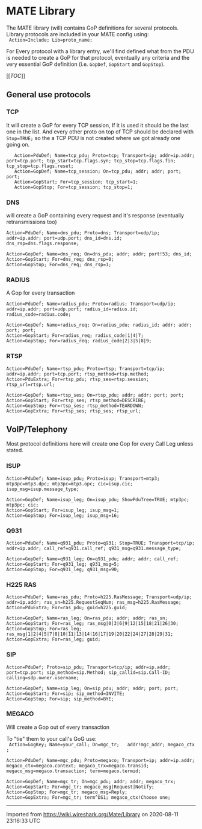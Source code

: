 # MATE Library

The MATE library (will) contains GoP definitions for several protocols. Library protocols are included in your MATE config using: ` Action=Include; Lib=proto_name; `

For Every protocol with a library entry, we'll find defined what from the PDU is needed to create a GoP for that protocol, eventually any criteria and the very essential GoP definition (i.e. `GopDef`, `GopStart` and `GopStop`).

[[_TOC_]]

## General use protocols

### TCP

It will create a GoP for every TCP session, If it is used it should be the last one in the list. And every other proto on top of TCP should be declared with `Stop=TRUE;` so the a TCP PDU is not created where we got already one going on.

``` 
   Action=PduDef; Name=tcp_pdu; Proto=tcp; Transport=ip; addr=ip.addr; port=tcp.port; tcp_start=tcp.flags.syn; tcp_stop=tcp.flags.fin; tcp_stop=tcp.flags.reset;
   Action=GopDef; Name=tcp_session; On=tcp_pdu; addr; addr; port; port;
   Action=GopStart; For=tcp_session; tcp_start=1;
   Action=GopStop; For=tcp_session; tcp_stop=1;
```

### DNS

will create a GoP containing every request and it's response (eventually retransmissions too)

    Action=PduDef; Name=dns_pdu; Proto=dns; Transport=udp/ip; addr=ip.addr; port=udp.port; dns_id=dns.id; dns_rsp=dns.flags.response;
    
    Action=GopDef; Name=dns_req; On=dns_pdu; addr; addr; port!53; dns_id;
    Action=GopStart; For=dns_req; dns_rsp=0;
    Action=GopStop; For=dns_req; dns_rsp=1;

### RADIUS

A Gop for every transaction

    Action=PduDef; Name=radius_pdu; Proto=radius; Transport=udp/ip; addr=ip.addr; port=udp.port; radius_id=radius.id; radius_code=radius.code;
    
    Action=GopDef; Name=radius_req; On=radius_pdu; radius_id; addr; addr; port; port;
    Action=GopStart; For=radius_req; radius_code|1|4|7;
    Action=GopStop; For=radius_req; radius_code|2|3|5|8|9;

### RTSP

    Action=PduDef; Name=rtsp_pdu; Proto=rtsp; Transport=tcp/ip; addr=ip.addr; port=tcp.port; rtsp_method=rtsp.method;
    Action=PduExtra; For=rtsp_pdu; rtsp_ses=rtsp.session; rtsp_url=rtsp.url;
    
    Action=GopDef; Name=rtsp_ses; On=rtsp_pdu; addr; addr; port; port;
    Action=GopStart; For=rtsp_ses; rtsp_method=DESCRIBE;
    Action=GopStop; For=rtsp_ses; rtsp_method=TEARDOWN;
    Action=GopExtra; For=rtsp_ses; rtsp_ses; rtsp_url;

## VoIP/Telephony

Most protocol definitions here will create one Gop for every Call Leg unless stated.

### ISUP

    Action=PduDef; Name=isup_pdu; Proto=isup; Transport=mtp3; mtp3pc=mtp3.dpc; mtp3pc=mtp3.opc; cic=isup.cic; isup_msg=isup.message_type;
    
    Action=GopDef; Name=isup_leg; On=isup_pdu; ShowPduTree=TRUE; mtp3pc; mtp3pc; cic;
    Action=GopStart; For=isup_leg; isup_msg=1;
    Action=GopStop; For=isup_leg; isup_msg=16;

### Q931

    Action=PduDef; Name=q931_pdu; Proto=q931; Stop=TRUE; Transport=tcp/ip; addr=ip.addr; call_ref=q931.call_ref; q931_msg=q931.message_type;
    
    Action=GopDef; Name=q931_leg; On=q931_pdu; addr; addr; call_ref;
    Action=GopStart; For=q931_leg; q931_msg=5;
    Action=GopStop; For=q931_leg; q931_msg=90;

### H225 RAS

    Action=PduDef; Name=ras_pdu; Proto=h225.RasMessage; Transport=udp/ip; addr=ip.addr; ras_sn=h225.RequestSeqNum; ras_msg=h225.RasMessage;
    Action=PduExtra; For=ras_pdu; guid=h225.guid;
    
    Action=GopDef; Name=ras_leg; On=ras_pdu; addr; addr; ras_sn;
    Action=GopStart; For=ras_leg; ras_msg|0|3|6|9|12|15|18|21|26|30;
    Action=GopStop; For=ras_leg; ras_msg|1|2|4|5|7|8|10|11|13|14|16|17|19|20|22|24|27|28|29|31;
    Action=GopExtra; For=ras_leg; guid;

### SIP

    Action=PduDef; Proto=sip_pdu; Transport=tcp/ip; addr=ip.addr; port=tcp.port; sip_method=sip.Method; sip_callid=sip.Call-ID; calling=sdp.owner.username;
    
    Action=GopDef; Name=sip_leg; On=sip_pdu; addr; addr; port; port;
    Action=GopStart; For=sip; sip_method=INVITE;
    Action=GopStop; For=sip; sip_method=BYE;

### MEGACO

Will create a Gop out of every transaction

To "tie" them to your call's GoG use: ` Action=GogKey; Name=your_call; On=mgc_tr;   addr!mgc_addr; megaco_ctx;`

    Action=PduDef; Name=mgc_pdu; Proto=megaco; Transport=ip; addr=ip.addr; megaco_ctx=megaco.context; megaco_trx=megaco.transid; megaco_msg=megaco.transaction; term=megaco.termid;
    
    Action=GopDef; Name=mgc_tr; On=mgc_pdu; addr; addr; megaco_trx;
    Action=GopStart; For=mgc_tr; megaco_msg|Request|Notify;
    Action=GopStop; For=mgc_tr; megaco_msg=Reply;
    Action=GopExtra; For=mgc_tr; term^DS1; megaco_ctx!Choose one;

---

Imported from https://wiki.wireshark.org/Mate/Library on 2020-08-11 23:16:33 UTC

